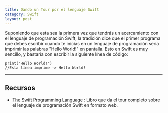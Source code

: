 ```yaml
---
title: Dando un Tour por el lenguaje Swift
category: Swift
layout: post
---
```


Suponiendo que esta sea la primera vez que tendrás un acercamiento con el lenguaje de programación Swift, la tradición dice que el primer programa que debes escribir cuando te inicias en un lenguaje de programación sería imprimir las palabras "Hello World!" en pantalla. Esto en Swift es muy sencillo, y bastaría con escribir la siguiente línea de código:

```
print("Hello World!")
//Esta línea imprime -> Hello World!
```

---
## Recursos
- [The Swift Programming Language](https://docs.swift.org/swift-book/GuidedTour/GuidedTour.html) : Libro que da el tour completo sobre el lenguaje de programación Swift en formato web.
